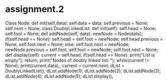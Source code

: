 # assignment.2
Class Node: def init(self,data): self.data = data; self.previous = None; self.next = None;  class DoublyLinkedList: def init(self): self.head = None; self.foot = None; def addNode(self, data): newNode = Node(data); if(self.head == None): self.head = self.foot = newNode; self.head.previous = None; self.foot.next = None; else: self.foot.next = newNode; newNode.previous = self.foot; self.foot = newNode; self.foot.next = None; def display(self): current = self.head; if(self.head == None): print("List is empty"); return; print("Nodes of doubly linked list: "); while(current != None): print(current.data),; current = current.next;  dList = DoublyLinkedList(); dList.addNode(1); dList.addNode(2); dList.addNode(3); dList.addNode(4); dList.addNode(5); dList.display();
